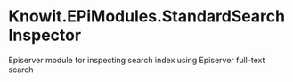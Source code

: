 # Knowit.EPiModules.StandardSearchInspector
Episerver module for inspecting search index using Episerver full-text search
